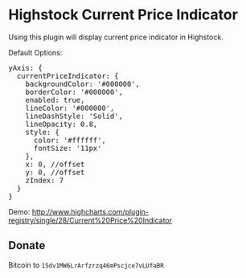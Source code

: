 Highstock Current Price Indicator
=================================

Using this plugin will display current price indicator in Highstock.

Default Options:
<pre>
yAxis: {
  currentPriceIndicator: {
    backgroundColor: '#000000',
    borderColor: '#000000',
    enabled: true,
    lineColor: '#000000',
    lineDashStyle: 'Solid',
    lineOpacity: 0.8,
    style: {
      color: '#ffffff',
      fontSize: '11px'
    },
    x: 0, //offset
    y: 0, //offset
    zIndex: 7
  }
}
</pre>

Demo: http://www.highcharts.com/plugin-registry/single/28/Current%20Price%20Indicator

Donate
---
Bitcoin to <code>15dv1MW6LrArfzrzq46mPscjce7vLUfaBR</code>
